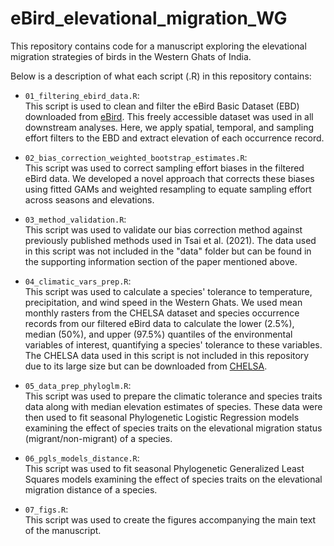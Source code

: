 # eBird_elevational_migration_WG

This repository contains code for a manuscript exploring the elevational migration strategies of birds in the Western Ghats of India.

Below is a description of what each script (.R) in this repository contains:

- `01_filtering_ebird_data.R`:  
  This script is used to clean and filter the eBird Basic Dataset (EBD) downloaded from [eBird](https://science.ebird.org/en/use-ebird-data/download-ebird-data-products). This freely accessible dataset was used in all downstream analyses. Here, we apply spatial, temporal, and sampling effort filters to the EBD and extract elevation of each occurrence record.

- `02_bias_correction_weighted_bootstrap_estimates.R`:  
  This script was used to correct sampling effort biases in the filtered eBird data. We developed a novel approach that corrects these biases using fitted GAMs and weighted resampling to equate sampling effort across seasons and elevations.

- `03_method_validation.R`:  
  This script was used to validate our bias correction method against previously published methods used in Tsai et al. (2021). The data used in this script was not included in the "data" folder but can be found in the supporting information section of the paper mentioned above.

- `04_climatic_vars_prep.R`:  
  This script was used to calculate a species' tolerance to temperature, precipitation, and wind speed in the Western Ghats. We used mean monthly rasters from the CHELSA dataset and species occurrence records from our filtered eBird data to calculate the lower (2.5%), median (50%), and upper (97.5%) quantiles of the environmental variables of interest, quantifying a species' tolerance to these variables. The CHELSA data used in this script is not included in this repository due to its large size but can be downloaded from [CHELSA](https://chelsa-climate.org/downloads/).

- `05_data_prep_phyloglm.R`:  
  This script was used to prepare the climatic tolerance and species traits data along with median elevation estimates of species. These data were then used to fit seasonal Phylogenetic Logistic Regression models examining the effect of species traits on the elevational migration status (migrant/non-migrant) of a species.

- `06_pgls_models_distance.R`:  
  This script was used to fit seasonal Phylogenetic Generalized Least Squares models examining the effect of species traits on the elevational migration distance of a species.

- `07_figs.R`:  
  This script was used to create the figures accompanying the main text of the manuscript.
